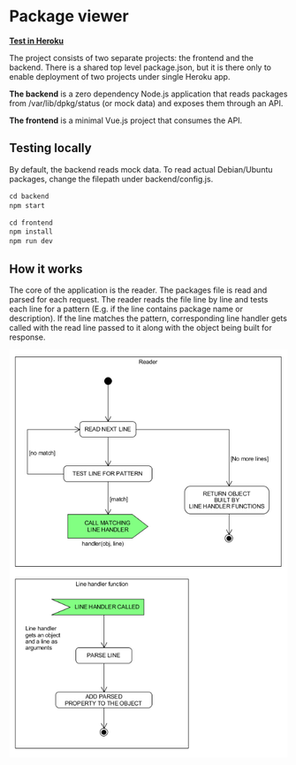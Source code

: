 # Package viewer
**[Test in Heroku](https://pkg-viewer.herokuapp.com/)**

The project consists of two separate projects: the frontend and the backend. There is a shared top level package.json, but it is there only to enable deployment of two projects under single Heroku app.

**The backend** is a zero dependency Node.js application that reads packages from /var/lib/dpkg/status (or mock data) and exposes them through an API.

**The frontend** is a minimal Vue.js project that consumes the API.

## Testing locally
By default, the backend reads mock data. To read actual Debian/Ubuntu packages, change the filepath under backend/config.js.
```js
cd backend
npm start
```
```js
cd frontend
npm install
npm run dev
```

## How it works
The core of the application is the reader. The packages file is read and parsed for each request. The reader reads the file line by line and tests each line for a pattern (E.g. if the line contains package name or description). If the line matches the pattern, corresponding line handler gets called with the read line passed to it along with the object being built for response.

![reader diagram](reader-diagram.PNG)